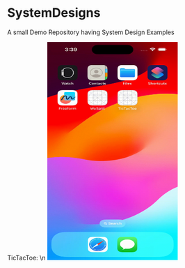 # SystemDesigns
A small Demo Repository having System Design Examples


TicTacToe: \n
<img src="TicTacToe/TicTacToe.gif" width="300" height="500">
